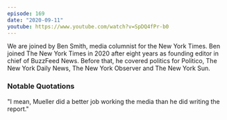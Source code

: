 ```yaml
---
episode: 169
date: "2020-09-11"
youtube: https://www.youtube.com/watch?v=SpDQ4fPr-b0
---
```

We are joined by Ben Smith, media columnist for the New York Times. Ben joined The New York Times in 2020 after eight years as founding editor in chief of BuzzFeed News. Before that, he covered politics for Politico, The New York Daily News, The New York Observer and The New York Sun.

### Notable Quotations

"I mean, Mueller did a better job working the media than he did writing the report."
